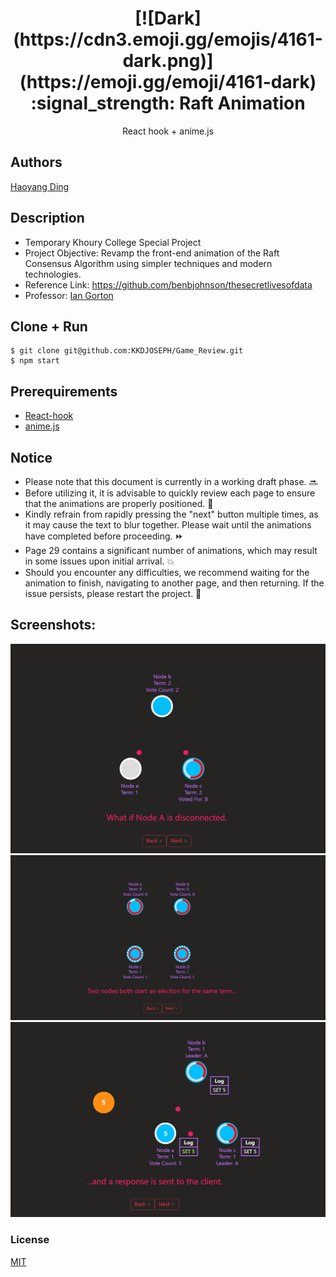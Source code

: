 <h1 align="center">
[![Dark](https://cdn3.emoji.gg/emojis/4161-dark.png)](https://emoji.gg/emoji/4161-dark) :signal_strength: Raft Animation
</h1>
<p align="center">
React hook + anime.js
</p>

## Authors
[Haoyang Ding](https://github.com/KKDJOSEPH)

## Description
- Temporary Khoury College Special Project
- Project Objective: Revamp the front-end animation of the Raft Consensus Algorithm using simpler techniques and modern technologies.
- Reference Link: https://github.com/benbjohnson/thesecretlivesofdata
- Professor: <a href="https://www.linkedin.com/in/gortonator/"> Ian Gorton </a>

## Clone + Run
```terminal
$ git clone git@github.com:KKDJOSEPH/Game_Review.git
$ npm start
```

## Prerequirements
- [React-hook](https://react.dev/blog/2023/03/16/introducing-react-dev)
- [anime.js](https://github.com/juliangarnier/anime/)

## Notice
- Please note that this document is currently in a working draft phase. :soon:
- Before utilizing it, it is advisable to quickly review each page to ensure that the animations are properly positioned. :book:
- Kindly refrain from rapidly pressing the "next" button multiple times, as it may cause the text to blur together. Please wait until the animations have completed before proceeding. :fast_forward:
- Page 29 contains a significant number of animations, which may result in some issues upon initial arrival. :collision:
- Should you encounter any difficulties, we recommend waiting for the animation to finish, navigating to another page, and then returning. If the issue persists, please restart the project. :wrench:

 ## Screenshots:
![](Screenshots/pic1.png)
![](Screenshots/pic2.png)
![](Screenshots/pic3.png)

### License
[MIT]()
